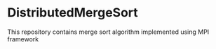 # DistributedMergeSort
This repository contains merge sort algorithm implemented using MPI framework

